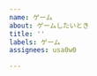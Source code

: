 ```yaml
---
name: ゲーム
about: ゲームしたいとき
title: ''
labels: ゲーム
assignees: usa0w0

---
```


<!-- めんどくさくなるからタイトルだけで⭕️ -->
